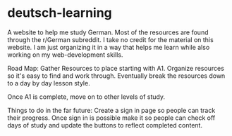 # deutsch-learning
 A website to help me study German.
 Most of the resources are found through the r/German subreddit. 
 I take no credit for the material on this website.
 I am just organizing it in a way that helps me learn while also working on my web-development skills.


Road Map:
Gather Resources to place starting with A1.
Organize resources so it's easy to find and work through.
Eventually break the resources down to a day by day lesson style.

Once A1 is complete, move on to other levels of study.

Things to do in the far future:
Create a sign in page so people can track their progress.
Once sign in is possible make it so people can check off days of study and update the buttons to reflect completed content.


